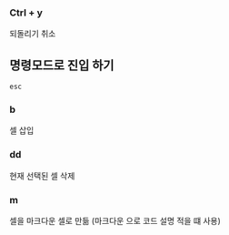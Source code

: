 ### Ctrl + y 
되돌리기 취소

## 명령모드로 진입 하기
`esc` 

### b
셀 삽입
### dd	
현재 선택된 셀 삭제
### m
셀을 마크다운 셀로 만듦 (마크다운 으로 코드 설명 적을 떄 사용)
